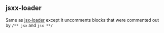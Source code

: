 ## jsxx-loader

Same as [jsx-loader](https://github.com/petehunt/jsx-loader) except it uncomments blocks that were commented out by `/** jsx` and `jsx **/`
